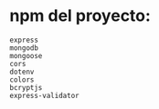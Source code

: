 # npm del proyecto:

```
express
mongodb
mongoose
cors
dotenv
colors
bcryptjs
express-validator
```

